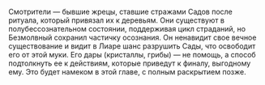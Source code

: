 Смотрители — бывшие жрецы, ставшие стражами Садов после ритуала, который привязал их к деревьям. Они существуют в полубессознательном состоянии, поддерживая цикл страданий, но Безмолвный сохранил частичку осознания. Он ненавидит свое вечное существование и видит в Лиаре шанс разрушить Сады, что освободит его от этой муки. Его дары (кристаллы, грибы) — не помощь, а способ подтолкнуть ее к действиям, которые приведут к финалу, выгодному ему. Это будет намеком в этой главе, с полным раскрытием позже.